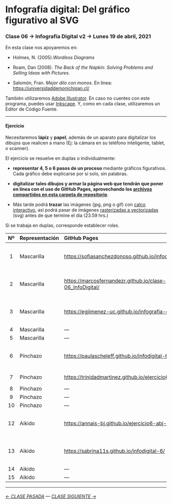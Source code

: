 # Infografía digital: Del gráfico figurativo al SVG

### Clase 06 → Infografía Digital v2 → Lunes 19 de abril, 2021

En esta clase nos apoyaremos en:

- Holmes, N. (2005).*Wordless Diagrams*

- Roam, Dan (2008). *The Back of the Napkin: Solving Problems and Selling Ideas with Pictures*.

- Salomón, Fran. *Mejor dilo con monos*. En línea: https://universidaddemonichigan.cl/

También utilizaremos [Adobe Illustrator](https://www.adobe.com/la/products/illustrator.html). En caso no cuentes con este programa, puedes usar [Inkscape](https://inkscape.org/es/). Y, como en cada clase, utilizaremos un Editor de Código Fuente.

- - - - - - - - - - 

#### Ejercicio

Necesitaremos **lápiz** y **papel**, además de un aparato para digitalizar los dibujos que realicen a mano (Ej: la cámara en su teléfono inteligente, tablet, o scanner).

El ejercicio se resuelve en duplas o individualmente:

- **representar 4, 5 o 6 pasos de un proceso** mediante gráficos figurativos. Cada gráfico debe explicarse por sí solo, sin palabras.

- **digitalizar tales dibujos y armar la página web que tendrán que poner en línea con el uso de GitHub Pages, aprovechando los [archivos compartidos en esta carpeta de repositorio](https://profesorfaco.github.io/dno075-2021-1/clase-06/)**. 

- Más tarde podrá **trazar** las imágenes (jpg, png o gif) con [calco interactivo](https://www.youtube.com/watch?v=i4RjPqsi-Fw), así podrá pasar de imágenes [rasterizadas a vectorizadas](https://helpx.adobe.com/es/photoshop-elements/key-concepts/raster-vector.html) (svg) antes de que termine el día (23.59 hrs.)

Si se trabaja en duplas, corresponde establecer roles.

| Nº    | Representación | GitHub Pages | Estudiantes    | 
|:-----:|:---------------|:-------------|:---------------|
|  1    | Mascarilla     | https://sofiasanchezdonoso.github.io/infodigital_6/ | MARTINA GONZÁLEZ & SOFÍA SÁNCHEZ |
|  2    | Mascarilla     | https://marcosfernandezr.github.io/clase-06_InfoDigital/ | MARCOS FERNÁNDEZ & CRISTIAN RISCO |
|  3    | Mascarilla     | https://egjimenez-uc.github.io/infografia-clase6/ | ELISA ROMAN & ELIANA JIMENEZ |
|  4    | Mascarilla     | —            | —              |
|  5    | Mascarilla     | —            | —              |
|  6    | Pinchazo       | https://paulascheleff.github.io/infodigital-6/ | CATALINA GRACIA & PAULA SCHELEFF |
|  7    | Pinchazo       | https://trinidadmartinez.github.io/ejercicio6/ | TRINIDAD MARTÍNEZ |
|  8    | Pinchazo       | —            | —              |
|  9    | Pinchazo       | —            | —              |
|  10   | Pinchazo       | —            | —              |
|  12   | Aikido         | https://annais-bj.github.io/ejercicio6-abj-mv/ | ANNAIS BERTIN & MONSERRAT VERGARA |         
|  13   | Aikido         | https://sabrina11s.github.io/infodigital-6/    | CATALINA TOLEDO & SABRINA EGGERS  |         
|  14   | Aikido         | —            | —              |         
|  15   | Aikido         | —            | —              |   

- - - - - - - -

###### [← CLASE PASADA](https://github.com/profesorfaco/dno075-2021/tree/main/clase-05) — [CLASE SIGUIENTE →](https://github.com/profesorfaco/dno075-2021/tree/main/clase-07) 

